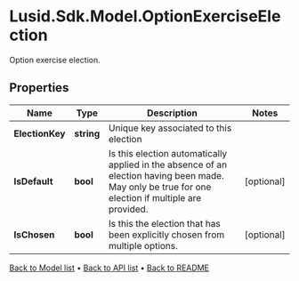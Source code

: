 # Lusid.Sdk.Model.OptionExerciseElection
Option exercise election.

## Properties

Name | Type | Description | Notes
------------ | ------------- | ------------- | -------------
**ElectionKey** | **string** | Unique key associated to this election | 
**IsDefault** | **bool** | Is this election automatically applied in the absence of an election having been made.  May only be true for one election if multiple are provided. | [optional] 
**IsChosen** | **bool** | Is this the election that has been explicitly chosen from multiple options. | [optional] 

[Back to Model list](../README.md#documentation-for-models) &#8226; [Back to API list](../README.md#documentation-for-api-endpoints) &#8226; [Back to README](../README.md)

